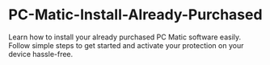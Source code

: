 # PC-Matic-Install-Already-Purchased
Learn how to install your already purchased PC Matic software easily. Follow simple steps to get started and activate your protection on your device hassle-free.

